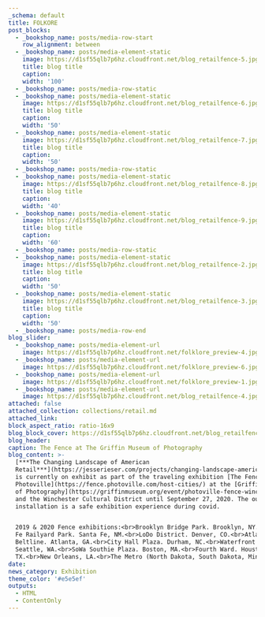 ```yaml
---
_schema: default
title: FOLKORE
post_blocks:
  - _bookshop_name: posts/media-row-start
    row_alignment: between
  - _bookshop_name: posts/media-element-static
    image: https://d1sf55qlb7p6hz.cloudfront.net/blog_retailfence-5.jpg
    title: blog title
    caption:
    width: '100'
  - _bookshop_name: posts/media-row-static
  - _bookshop_name: posts/media-element-static
    image: https://d1sf55qlb7p6hz.cloudfront.net/blog_retailfence-6.jpg
    title: blog title
    caption:
    width: '50'
  - _bookshop_name: posts/media-element-static
    image: https://d1sf55qlb7p6hz.cloudfront.net/blog_retailfence-7.jpg
    title: blog title
    caption:
    width: '50'
  - _bookshop_name: posts/media-row-static
  - _bookshop_name: posts/media-element-static
    image: https://d1sf55qlb7p6hz.cloudfront.net/blog_retailfence-8.jpg
    title: blog title
    caption:
    width: '40'
  - _bookshop_name: posts/media-element-static
    image: https://d1sf55qlb7p6hz.cloudfront.net/blog_retailfence-9.jpg
    title: blog title
    caption:
    width: '60'
  - _bookshop_name: posts/media-row-static
  - _bookshop_name: posts/media-element-static
    image: https://d1sf55qlb7p6hz.cloudfront.net/blog_retailfence-2.jpg
    title: blog title
    caption:
    width: '50'
  - _bookshop_name: posts/media-element-static
    image: https://d1sf55qlb7p6hz.cloudfront.net/blog_retailfence-3.jpg
    title: blog title
    caption:
    width: '50'
  - _bookshop_name: posts/media-row-end
blog_slider:
  - _bookshop_name: posts/media-element-url
    image: https://d1sf55qlb7p6hz.cloudfront.net/folklore_preview-4.jpg
  - _bookshop_name: posts/media-element-url
    image: https://d1sf55qlb7p6hz.cloudfront.net/folklore_preview-6.jpg
  - _bookshop_name: posts/media-element-url
    image: https://d1sf55qlb7p6hz.cloudfront.net/folklore_preview-1.jpg
  - _bookshop_name: posts/media-element-url
    image: https://d1sf55qlb7p6hz.cloudfront.net/blog_retailfence-4.jpg
attached: false
attached_collection: collections/retail.md
attached_link:
block_aspect_ratio: ratio-16x9
blog_block_cover: https://d1sf55qlb7p6hz.cloudfront.net/blog_retailfence_blog-cover-1.jpg
blog_header:
caption: The Fence at The Griffin Museum of Photography
blog_content: >-
  [***The Changing Landscape of American
  Retail***](https://jesserieser.com/projects/changing-landscape-american-retail/)
  is currently on exhibit as part of the traveling exhibition [The Fence by
  Photoville](https://fence.photoville.com/host-cities/) at the [Griffin Museum
  of Photography](https://griffinmuseum.org/event/photoville-fence-winchester/)
  and the Winchester Cultural District until September 27, 2020. The outdoor
  installation is a safe exhibition experience during covid.


  2019 & 2020 Fence exhibitions:<br>Brooklyn Bridge Park. Brooklyn, NY.<br>Santa
  Fe Railyard Park. Santa Fe, NM.<br>LoDo District. Denver, CO.<br>Atlanta
  Beltline. Atlanta, GA.<br>City Hall Plaza. Durham, NC.<br>Waterfront Seattle.
  Seattle, WA.<br>SoWa Southie Plaza. Boston, MA.<br>Fourth Ward. Houston,
  TX.<br>New Orleans, LA.<br>The Metro (North Dakota, South Dakota, Minnesota)
date:
news_category: Exhibition
theme_color: '#e5e5ef'
outputs:
  - HTML
  - ContentOnly
---
```

